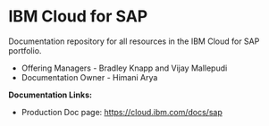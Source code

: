 # IBM Cloud for SAP

Documentation repository for all resources in the IBM Cloud for SAP portfolio.

- Offering Managers - Bradley Knapp and Vijay Mallepudi
- Documentation Owner - Himani Arya

**Documentation Links:**

- Production Doc page: https://cloud.ibm.com/docs/sap
